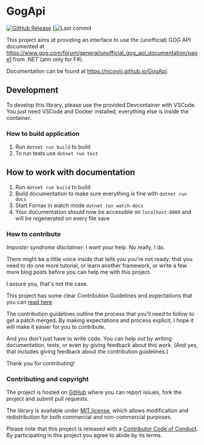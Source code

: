 # GogApi

[![GitHub Release](https://img.shields.io/github/release/NicoVIII/GogApi.svg)](https://github.com/NicoVIII/GogApi/releases/latest)
[![Last commit](https://img.shields.io/github/last-commit/NicoVIII/GogApi)

This project aims at providing an interface to use the (unofficial) GOG API documented at <https://www.gog.com/forum/general/unofficial_gog_api_documentation/page1> from .NET (atm only for F#).

Documentation can be found at <https://nicoviii.github.io/GogApi>.

## Development

To develop this library, please use the provided Devcontainer with VSCode. You just need VSCode and
Docker installed, everything else is inside the container.

### How to build application

1. Run `dotnet run build` to build
2. To run tests use `dotnet run test`

## How to work with documentation

1. Run `dotnet run build` to build
2. Build documentation to make sure everything is fine with `dotnet run docs`
3. Start Fornax in watch mode `dotnet run watch-docs`
4. Your documentation should now be accessible on `localhost:8080` and will be regenerated on every file save

### How to contribute

_Imposter syndrome disclaimer_: I want your help. No really, I do.

There might be a little voice inside that tells you you're not ready; that you need to do one more tutorial, or learn another framework, or write a few more blog posts before you can help me with this project.

I assure you, that's not the case.

This project has some clear Contribution Guidelines and expectations that you can [read here](CONTRIBUTING.md).

The contribution guidelines outline the process that you'll need to follow to get a patch merged. By making expectations and process explicit, I hope it will make it easier for you to contribute.

And you don't just have to write code. You can help out by writing documentation, tests, or even by giving feedback about this work. (And yes, that includes giving feedback about the contribution guidelines.)

Thank you for contributing!

### Contributing and copyright

The project is hosted on [GitHub](https://github.com/NicoVIII/GogApi) where you can report issues, fork
the project and submit pull requests.

The library is available under [MIT license](LICENSE.md), which allows modification and redistribution for both commercial and non-commercial purposes.

Please note that this project is released with a [Contributor Code of Conduct](CODE_OF_CONDUCT.md). By participating in this project you agree to abide by its terms.
